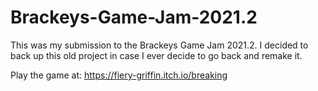 # Brackeys-Game-Jam-2021.2

This was my submission to the Brackeys Game Jam 2021.2. I decided to back up this old project in case I ever decide to go back and remake it.

Play the game at: https://fiery-griffin.itch.io/breaking